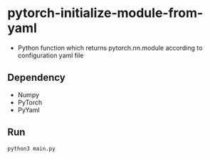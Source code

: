 # pytorch-initialize-module-from-yaml

- Python function which returns pytorch.nn.module according to configuration yaml file

## Dependency
- Numpy
- PyTorch
- PyYaml

## Run
```python
python3 main.py
```